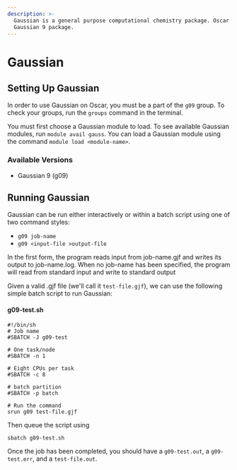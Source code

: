 ```yaml
---
description: >-
  Gaussian is a general purpose computational chemistry package. Oscar uses the
  Gaussian 9 package.
---
```


# Gaussian

## Setting Up Gaussian

In order to use Gaussian on Oscar, you must be a part of the `g09` group. To check your groups, run the `groups` command in the terminal.

You must first choose a Gaussian module to load. To see available Gaussian modules, run `module avail gauss`. You can load a Gaussian module using the command `module load <module-name>`. 

### Available Versions

* Gaussian 9 \(g09\)

## Running Gaussian

Gaussian can be run either interactively or within a batch script using one of two command styles:

* `g09 job-name`
* `g09 <input-file >output-file`

In the first form, the program reads input from job-name.gjf and writes its output to job-name.log. When no job-name has been specified, the program will read from standard input and write to standard output

Given a valid .gjf file \(we'll call it `test-file.gjf`\), we can use the following simple batch script to run Gaussian:

#### g09-test.sh

```text
#!/bin/sh
# Job name
#SBATCH -J g09-test

# One task/node
#SBATCH -n 1

# Eight CPUs per task
#SBATCH -c 8

# batch partition
#SBATCH -p batch

# Run the command
srun g09 test-file.gjf
```

Then queue the script using

```text
sbatch g09-test.sh
```

Once the job has been completed, you should have a `g09-test.out`, a `g09-test.err`, and a `test-file.out`.

